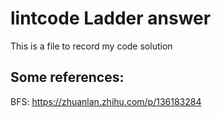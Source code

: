 # lintcode Ladder answer
  This is a file to record my code solution
  
  ## Some references:
  BFS:
  https://zhuanlan.zhihu.com/p/136183284
